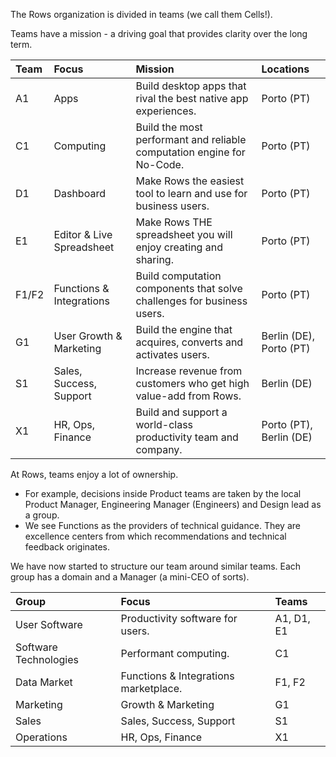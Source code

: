 
The Rows organization is divided in teams (we call them Cells!).

Teams have a mission - a driving goal that provides clarity over the long term. 

| Team  | Focus                     | Mission                                                                | Locations               |
|:------|:--------------------------|:-----------------------------------------------------------------------|:------------------------|
| A1    | Apps                      | Build desktop apps that rival the best native app experiences.         | Porto (PT)              |
| C1    | Computing                 | Build the most performant and reliable computation engine for No-Code. | Porto (PT)              |
| D1    | Dashboard                 | Make Rows the easiest tool to learn and use for business users.        | Porto (PT)              |
| E1    | Editor & Live Spreadsheet | Make Rows THE spreadsheet you will enjoy creating and sharing.         | Porto (PT)              |
| F1/F2 | Functions & Integrations  | Build computation components that solve challenges for business users. | Porto (PT)              |
| G1    | User Growth & Marketing   | Build the engine that acquires, converts and activates users.          | Berlin (DE), Porto (PT) |
| S1    | Sales, Success, Support   | Increase revenue from customers who get high value-add from Rows.      | Berlin (DE)             |
| X1    | HR, Ops, Finance          | Build and support a world-class productivity team and company.         | Porto (PT), Berlin (DE) |

At Rows, teams enjoy a lot of ownership.
- For example, decisions inside Product teams are taken by the local Product Manager, Engineering Manager (Engineers) and Design lead as a group.
- We see Functions as the providers of technical guidance. They are excellence centers from which recommendations and technical feedback originates.

We have now started to structure our team around similar teams. Each group has a domain and a Manager (a mini-CEO of sorts).

| Group                 | Focus                                 | Teams      | 
|:----------------------|:--------------------------------------|:-----------| 
| User Software         | Productivity software for users.      | A1, D1, E1 | 
| Software Technologies | Performant computing.                 | C1         | 
| Data Market           | Functions & Integrations marketplace. | F1, F2     | 
| Marketing             | Growth & Marketing                    | G1         | 
| Sales                 | Sales, Success, Support               | S1         | 
| Operations            | HR, Ops, Finance                      | X1         | 
